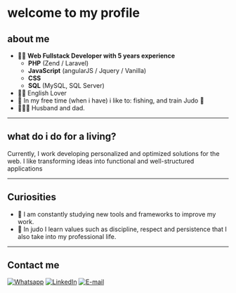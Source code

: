 # welcome to my profile

## about me
- 🧑‍💻 **Web Fullstack Developer with 5 years experience**
  - **PHP** (Zend / Laravel)
  - **JavaScript** (angularJS / Jquery / Vanilla)
  - **CSS**
  - **SQL** (MySQL, SQL Server)
- 💂🏻 English Lover
- 🎣 In my free time (when i have) i like to: fishing, and train Judo 🥋
- 👨‍👩‍👦 Husband and dad.

---

## what do i do for a living?
Currently, I work developing personalized and optimized solutions for the web. I like transforming ideas into functional and well-structured applications

---

## Curiosities
- 🌱 I am constantly studying new tools and frameworks to improve my work.
- 🥋 In judo I learn values ​​such as discipline, respect and persistence that I also take into my professional life.

---

## Contact me
[![Whatsapp](https://img.shields.io/badge/WhatsApp-25D366?style=for-the-badge&logo=whatsapp&logoColor=white)](https://wa.me/+5514998522092)
[![LinkedIn](https://img.shields.io/badge/-LinkedIn-blue?style=flat&logo=Linkedin&logoColor=white)](https://www.linkedin.com/in/luis-gustavo-rubio-89a7ab200/)
[![E-mail](https://img.shields.io/badge/-Email-c14438?style=flat&logo=Gmail&logoColor=white)](mailto:rubioluisgustavo@gmail.com)
